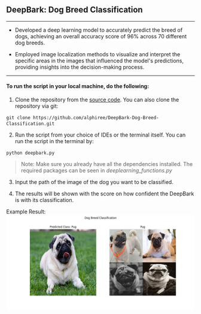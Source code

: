## DeepBark: Dog Breed Classification

---

-  Developed a deep learning model to accurately predict the breed of dogs, achieving an overall accuracy score of 96% across 70 different dog breeds.

- Employed image localization methods to visualize and interpret the specific areas in the images that influenced the model's predictions, providing insights into the decision-making process.

---


#### To run the script in your local machine, do the following:

1. Clone the repository from the [source code](https://github.com/alphiree/DeepBark-Dog-Breed-Classification). You can also clone the repository via git:

```
git clone https://github.com/alphiree/DeepBark-Dog-Breed-Classification.git
```

2. Run the script from your choice of IDEs or the terminal itself. You can run the script in the terminal by:

```
python deepbark.py
```

> Note: Make sure you already have all the dependencies installed. The required packages can be seen in _deeplearning_functions.py_

3. Input the path of the image of the dog you want to be classified.
    
4. The results will be shown with the score on how confident the DeepBark is with its classification.
    

Example Result:
![Example Result](example.png "Example Result")


